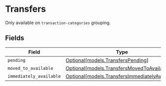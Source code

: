 # Transfers

Only available on `transaction-categories` grouping.


## Fields

| Field                                                                                        | Type                                                                                         | Required                                                                                     | Description                                                                                  |
| -------------------------------------------------------------------------------------------- | -------------------------------------------------------------------------------------------- | -------------------------------------------------------------------------------------------- | -------------------------------------------------------------------------------------------- |
| `pending`                                                                                    | [Optional[models.TransfersPending]](../models/transferspending.md)                           | :heavy_minus_sign:                                                                           | N/A                                                                                          |
| `moved_to_available`                                                                         | [Optional[models.TransfersMovedToAvailable]](../models/transfersmovedtoavailable.md)         | :heavy_minus_sign:                                                                           | N/A                                                                                          |
| `immediately_available`                                                                      | [Optional[models.TransfersImmediatelyAvailable]](../models/transfersimmediatelyavailable.md) | :heavy_minus_sign:                                                                           | N/A                                                                                          |